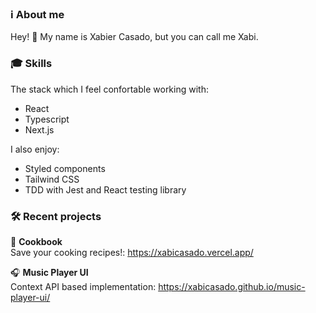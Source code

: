 ### ℹ️ About me

Hey! 👋 My name is Xabier Casado, but you can call me Xabi.

### 🎓 Skills

The stack which I feel confortable working with:

- React
- Typescript
- Next.js

I also enjoy:

- Styled components
- Tailwind CSS
- TDD with Jest and React testing library

### 🛠️ Recent projects

🍳 **Cookbook**  
Save your cooking recipes!:
https://xabicasado.vercel.app/

🎧 **Music Player UI**  
Context API based implementation:
https://xabicasado.github.io/music-player-ui/
